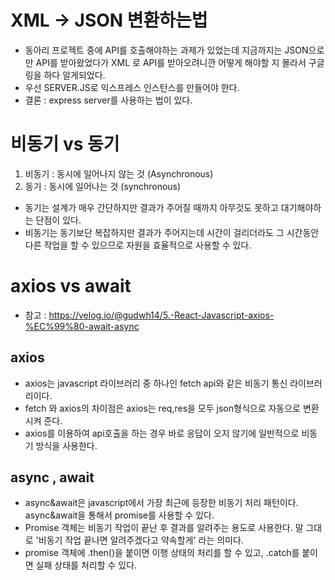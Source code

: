 # XML -> JSON 변환하는법
- 동아리 프로젝트 중에 API를 호출해야하는 과제가 있었는데 
지금까지는 JSON으로만 API를 받아왔었다가 XML 로 API를 받아오려니깐 어떻게 해야할 지 몰라서 구글링을 하다 알게되었다.
- 우선 SERVER.JS로 익스프레스 인스턴스를 만들어야 한다.
- 결론 : express server를 사용하는 법이 있다.

# 비동기 vs 동기 
1. 비동기 : 동시에 일어나지 않는 것 (Asynchronous)
2. 동기 : 동시에 일어나는 것 (synchronous)
- 동기는 설계가 매우 간단하지만 결과가 주어질 때까지 아무것도 못하고 대기해야하는 단점이 있다.
- 비동기는 동기보단 복잡하지만 결과가 주어지는데 시간이 걸리더라도 그 시간동안 다른 작업을 할 수 있으므로 자원을 효율적으로 사용할 수 있다.

# axios vs await
- 참고 : https://velog.io/@gudwh14/5.-React-Javascript-axios-%EC%99%80-await-async

## axios 
- axios는 javascript 라이브러리 중 하나인 fetch api와 같은 비동기 통신 라이브러리이다.
- fetch 와 axios의 차이점은 axios는 req,res을 모두 json형식으로 자동으로 변환시켜 준다.
- axios를 이용하여 api호출을 하는 경우 바로 응답이 오지 않기에 일반적으로 비동기 방식을 사용한다. 


## async , await
- async&await은 javascript에서 가장 최근에 등장한 비동기 처리 패턴이다. async&await을 통해서 promise를 사용할 수 있다.
- Promise 객체는 비동기 작업이 끝난 후 결과를 알려주는 용도로 사용한다. 말 그대로 '비동기 작업 끝나면 알려주겠다고 약속할게' 라는 의미다. 
- promise 객체에 .then()을 붙이면 이행 상태의 처리를 할 수 있고, .catch를 붙이면 실패 상태를 처리할 수 있다.

